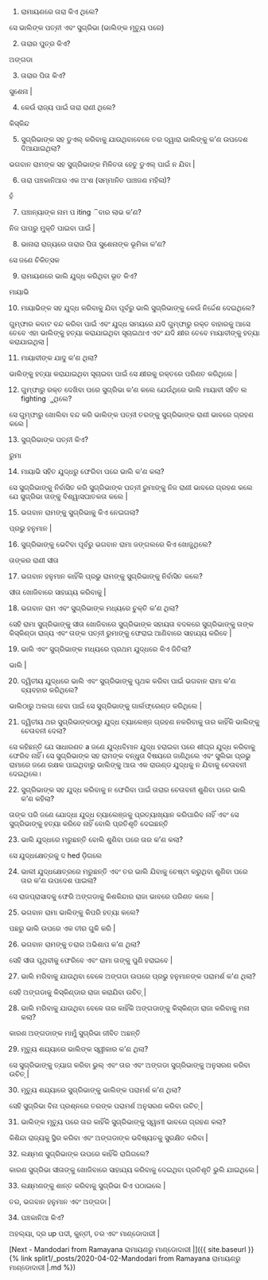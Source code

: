 1) ରାମାୟଣରେ ତାରା କିଏ ଥିଲେ?

ସେ ଭାଲିଙ୍କ ପତ୍ନୀ ଏବଂ ସୁଗ୍ରିଭା (ଭାଲିଙ୍କ ମୃତ୍ୟୁ ପରେ)

2) ତାରାର ପୁତ୍ର କିଏ?

ଅଙ୍ଗଡା

3) ତାରାର ପିତା କିଏ?

ସୁଶେନା |

4) କେଉଁ ରାଜ୍ୟ ପାଇଁ ତାରା ରାଣୀ ଥିଲେ?

କିସ୍କିନ୍ଦ

5) ସୁଗ୍ରିଭାଙ୍କ ସହ ଡୁଏଲ୍ କରିବାକୁ ଯାଉଥିବାବେଳେ ତର ଦ୍ୱାରା ଭାଲିଙ୍କୁ କ’ଣ ଉପଦେଶ ଦିଆଯାଇଥିଲା?

ଭଗବାନ ରାମଙ୍କ ସହ ସୁଗ୍ରିଭାଙ୍କ ମିଳିତତା ହେତୁ ଡୁଏଲ୍ ପାଇଁ ନ ଯିବା |

6) ତାରା ପଞ୍ଚକାନିଆର ଏକ ଅଂଶ (ସମ୍ମାନିତ ପାଞ୍ଚଜଣ ମହିଳା)?

ହଁ

7) ପଞ୍ଚାନ୍ୟାଙ୍କ ନାମ ପ iting ିବାର ଲାଭ କ’ଣ?

ନିଜ ପାପରୁ ମୁକ୍ତି ପାଇବା ପାଇଁ |

8) ଭାନାରା ରାଜ୍ୟରେ ତାରାର ପିତା ସୁଶେନାଙ୍କ ଭୂମିକା କ’ଣ?

ସେ ଜଣେ ଚିକିତ୍ସକ

9) ରାମାୟଣରେ ଭାଲି ଯୁଦ୍ଧ କରିଥିବା ଭୂତ କିଏ?

ମାୟାଭି

10) ମାୟାଭିଙ୍କ ସହ ଯୁଦ୍ଧ କରିବାକୁ ଯିବା ପୂର୍ବରୁ ଭାଲି ସୁଗ୍ରିଭାଙ୍କୁ କେଉଁ ନିର୍ଦ୍ଦେଶ ଦେଇଥିଲେ?

ଗୁମ୍ଫାର କବାଟ ବନ୍ଦ କରିବା ପାଇଁ ଏବଂ ଯୁଦ୍ଧ ସମୟରେ ଯଦି ଗୁମ୍ଫାରୁ ରକ୍ତ ବାହାରକୁ ଆସେ ତେବେ ଏହା ଭାଲିଙ୍କୁ ହତ୍ୟା କରାଯାଇଥିବା ସୂଚାଇଥାଏ ଏବଂ ଯଦି କ୍ଷୀର ତେବେ ମାୟାବୀଙ୍କୁ ହତ୍ୟା କରାଯାଇଥିଲା |

11) ମାୟାବୀଙ୍କ ଯାଦୁ କ’ଣ ଥିଲା?

ଭାଲିଙ୍କୁ ହତ୍ୟା କରାଯାଇଥିବା ସୂଚାଇବା ପାଇଁ ସେ କ୍ଷୀରକୁ ରକ୍ତରେ ପରିଣତ କରିଥିଲେ |

12) ଗୁମ୍ଫାରୁ ରକ୍ତ ଦେଖିବା ପରେ ସୁଗ୍ରିଭା କ’ଣ କଲେ ଯେଉଁଥିରେ ଭାଲି ମାୟାବୀ ସହିତ ଲ fighting ୁଥିଲେ?

ସେ ଗୁମ୍ଫାରୁ ଖୋଲିବା ବନ୍ଦ କରି ଭାଲିଙ୍କ ପତ୍ନୀ ତରଙ୍କୁ ସୁଗ୍ରିଭାଙ୍କ ରାଣୀ ଭାବରେ ଗ୍ରହଣ କଲେ |


13) ସୁଗ୍ରିଭାଙ୍କ ପତ୍ନୀ କିଏ?

ରୁମା

14) ମାୟାଭି ସହିତ ଯୁଦ୍ଧରୁ ଫେରିବା ପରେ ଭାଲି କ’ଣ କଲା?

ସେ ସୁଗ୍ରିଭାଙ୍କୁ ନିର୍ବାସିତ କରି ସୁଗ୍ରିଭାଙ୍କ ପତ୍ନୀ ରୁମାଙ୍କୁ ନିଜ ରାଣୀ ଭାବରେ ଗ୍ରହଣ କଲେ ଯେ ସୁଗ୍ରିଭା ତାଙ୍କୁ ବିଶ୍ୱାସଘାତକତା କଲେ |

15) ଭଗବାନ ରାମଙ୍କୁ ସୁଗ୍ରିଭାକୁ କିଏ ନେଇଗଲା?

ପ୍ରଭୁ ହନୁମାନ |

16) ସୁଗ୍ରିଭାଙ୍କୁ ଭେଟିବା ପୂର୍ବରୁ ଭଗବାନ ରାମା ଜଙ୍ଗଲରେ କିଏ ଖୋଜୁଥିଲେ?

ତାଙ୍କର ରାଣୀ ସୀତା

17) ଭଗବାନ ହନୁମାନ କାହିଁକି ପ୍ରଭୁ ରାମଙ୍କୁ ସୁଗ୍ରିଭାଙ୍କୁ ନିର୍ବାସିତ କଲେ?

ସୀତା ଖୋଜିବାରେ ସାହାଯ୍ୟ କରିବାକୁ |

18) ଭଗବାନ ରାମ ଏବଂ ସୁଗ୍ରିଭାଙ୍କ ମଧ୍ୟରେ ଚୁକ୍ତି କ’ଣ ଥିଲା?

ସେହି ରାମା ସୁଗ୍ରିଭାଙ୍କୁ ସୀତା ଖୋଜିବାରେ ସୁଗ୍ରିଭାଙ୍କ ସହାୟତା ବଦଳରେ ସୁଗ୍ରିଭାଙ୍କୁ ତାଙ୍କ କିସ୍କିଣ୍ଡା ରାଜ୍ୟ ଏବଂ ତାଙ୍କ ପତ୍ନୀ ରୁମାଙ୍କୁ ଫେରାଇ ଆଣିବାରେ ସାହାଯ୍ୟ କରିବେ |

19) ଭାଲି ଏବଂ ସୁଗ୍ରିଭାଙ୍କ ମଧ୍ୟରେ ପ୍ରଥମ ଯୁଦ୍ଧରେ କିଏ ଜିତିଲା?

ଭାଲି |

20) ଦ୍ୱିତୀୟ ଯୁଦ୍ଧରେ ଭାଲି ଏବଂ ସୁଗ୍ରିଭାଙ୍କୁ ପୃଥକ କରିବା ପାଇଁ ଭଗବାନ ରାମା କ’ଣ ବ୍ୟବହାର କରିଥିଲେ?

ଭାଲିଠାରୁ ଅଲଗା ହେବା ପାଇଁ ସେ ସୁଗ୍ରିଭାଙ୍କୁ ଗାର୍ଲଫ୍ରେଣ୍ଡ କରିଥିଲେ |

21) ଦ୍ୱିତୀୟ ଥର ସୁଗ୍ରିଭାଙ୍କଠାରୁ ଯୁଦ୍ଧ ଚ୍ୟାଲେଞ୍ଜ ଗ୍ରହଣ ନକରିବାକୁ ତାର କାହିଁକି ଭାଲିଙ୍କୁ ଚେତାବନୀ ଦେଲା?

ସେ କହିଛନ୍ତି ଯେ ସାଧାରଣତ a ଜଣେ ଯୁଦ୍ଧବିମାନ ଯୁଦ୍ଧ ହରାଇବା ପରେ ଶୀଘ୍ର ଯୁଦ୍ଧ କରିବାକୁ ଫେରିବ ନାହିଁ। ସେ ସୁଗ୍ରିଭାଙ୍କ ସହ ରାମଙ୍କ ବନ୍ଧୁତା ବିଷୟରେ ଜାଣିଥିଲେ ଏବଂ ସୁଲିଭା ପ୍ରଭୁ ରାମାରେ ଜଣେ ରକ୍ଷକ ପାଇଥିବାରୁ ଭାଲିଙ୍କୁ ଆଉ ଏକ ରାଉଣ୍ଡ ଯୁଦ୍ଧକୁ ନ ଯିବାକୁ ଚେତାବନୀ ଦେଇଥିଲେ।

22) ସୁଗ୍ରିଭାଙ୍କ ସହ ଯୁଦ୍ଧ କରିବାକୁ ନ ଫେରିବା ପାଇଁ ତାରାର ଚେତାବନୀ ଶୁଣିବା ପରେ ଭାଲି କ’ଣ କହିଲା?

ତାଙ୍କ ପରି ଜଣେ ଯୋଦ୍ଧା ଯୁଦ୍ଧ ଚ୍ୟାଲେଞ୍ଜକୁ ପ୍ରତ୍ୟାଖ୍ୟାନ କରିପାରିବ ନାହିଁ ଏବଂ ସେ ସୁଗ୍ରିଭାଙ୍କୁ ହତ୍ୟା କରିବେ ନାହିଁ ବୋଲି ପ୍ରତିଶୃତି ଦେଇଛନ୍ତି

23) ଭାଲି ଯୁଦ୍ଧରେ ମରୁଛନ୍ତି ବୋଲି ଶୁଣିବା ପରେ ତାର କ’ଣ କଲା?

ସେ ଯୁଦ୍ଧକ୍ଷେତ୍ରକୁ ଦ hed ଡ଼ିଗଲେ

24) ଭାଲୀ ଯୁଦ୍ଧକ୍ଷେତ୍ରରେ ମରୁଛନ୍ତି ଏବଂ ତର ଭାଲି ଯିବାକୁ ଚେଷ୍ଟା କରୁଥିବା ଶୁଣିବା ପରେ ତାର କ’ଣ ଉପଦେଶ ପାଇଲା?

ସେ ରାଜପ୍ରାସାଦକୁ ଫେରି ଅଙ୍ଗଡାକୁ କିଶକିନ୍ଦାର ରାଜା ଭାବରେ ପରିଣତ କଲେ |

25) ଭଗବାନ ରାମା ଭାଲିଙ୍କୁ କିପରି ହତ୍ୟା କଲେ?

ପଛରୁ ଭାଲି ଉପରେ ଏକ ତୀର ଗୁଳି କରି |

26) ଭଗବାନ ରାମଙ୍କୁ ତରାର ଅଭିଶାପ କ’ଣ ଥିଲା?

ସେହି ସୀତା ପୃଥିବୀକୁ ଫେରିବେ ଏବଂ ରାମା ତାଙ୍କୁ ପୁଣି ହରାଇବେ |

27) ଭାଲି ମରିବାକୁ ଯାଉଥିବା ବେଳେ ଅଙ୍ଗଡା ଉପରେ ପ୍ରଭୁ ହନୁମାନଙ୍କ ପରାମର୍ଶ କ’ଣ ଥିଲା?

ସେହି ଅଙ୍ଗଡାକୁ କିସ୍କିଣ୍ଡାର ରାଜା କରାଯିବା ଉଚିତ୍ |

28) ଭାଲି ମରିବାକୁ ଯାଉଥିବା ବେଳେ ତାର କାହିଁକି ଅଙ୍ଗଡାଙ୍କୁ କିସ୍କିଣ୍ଡା ରାଜା କରିବାକୁ ମନା କଲା?

କାରଣ ଅଙ୍ଗଡାଙ୍କ ମାମୁଁ ସୁଗ୍ରିଭା ଜୀବିତ ଅଛନ୍ତି

29) ମୃତ୍ୟୁ ଶଯ୍ୟାରେ ଭାଲିଙ୍କ ସ୍ୱୀକାର କ’ଣ ଥିଲା?

ସେ ସୁଗ୍ରିଭାଙ୍କୁ ତ୍ୟାଗ କରିବା ଭୁଲ୍ ଏବଂ ତାର ଏବଂ ଅଙ୍ଗଡା ସୁଗ୍ରିଭାଙ୍କୁ ଅନୁସରଣ କରିବା ଉଚିତ୍ |

30) ମୃତ୍ୟୁ ଶଯ୍ୟାରେ ସୁଗ୍ରିଭାଙ୍କୁ ଭାଲିଙ୍କ ପରାମର୍ଶ କ’ଣ ଥିଲା?

ସେହି ସୁଗ୍ରିଭା ବିନା ପ୍ରଶ୍ନରେ ତରଙ୍କ ପରାମର୍ଶ ଅନୁସରଣ କରିବା ଉଚିତ୍ |

31) ଭାଲିଙ୍କ ମୃତ୍ୟୁ ପରେ ତାର କାହିଁକି ସୁଗ୍ରିଭାଙ୍କୁ ସ୍ୱାମୀ ଭାବରେ ଗ୍ରହଣ କଲା?

କିଶିନ୍ଦା ରାଜ୍ୟକୁ ସ୍ଥିର କରିବା ଏବଂ ଅଙ୍ଗଡାଙ୍କ ଭବିଷ୍ୟତକୁ ସୁରକ୍ଷିତ କରିବା |

32) ଲକ୍ଷ୍ମଣ ସୁଗ୍ରିଭାଙ୍କ ଉପରେ କାହିଁକି ରାଗିଗଲେ?

କାରଣ ସୁଗ୍ରିଭା ସୀତାଙ୍କୁ ଖୋଜିବାରେ ସାହାଯ୍ୟ କରିବାକୁ ଦେଇଥିବା ପ୍ରତିଶୃତି ଭୁଲି ଯାଇଥିଲେ |

33) ଲକ୍ଷ୍ମଣଙ୍କୁ ଶାନ୍ତ କରିବାକୁ ସୁଗ୍ରିଭା କିଏ ପଠାଇଲେ |

ତର, ଭଗବାନ ହନୁମାନ ଏବଂ ଅଙ୍ଗଡା |

34) ପଞ୍ଚକାନିଆ କିଏ?

ଅହଲ୍ୟା, ଦ୍ର up ପଦୀ, କୁନ୍ତୀ, ତର ଏବଂ ମାଣ୍ଡୋଦାରୀ |

[Next - Mandodari from Ramayana ରାମାୟଣରୁ ମାଣ୍ଡୋଦାରୀ |]({{ site.baseurl }}{% link  split1/_posts/2020-04-02-Mandodari from Ramayana ରାମାୟଣରୁ ମାଣ୍ଡୋଦାରୀ |.md %})
